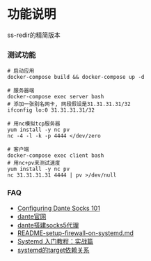 功能说明
===

ss-redir的精简版本


### 测试功能

```
# 启动应用
docker-compose build && docker-compose up -d 

# 服务器端
docker-compose exec server bash
# 添加一张别名网卡, 网段假设是31.31.31.31/32
ifconfig lo:0 31.31.31.31/32

# 用nc模拟tcp服务器
yum install -y nc pv 
nc -4 -l -k -p 4444 </dev/zero

# 客户端 
docker-compose exec client bash
# 用nc+pv来测试速度
yum install -y nc pv
nc 31.31.31.31 4444 | pv >/dev/null

```


### FAQ

- [Configuring Dante Socks 101](https://www.pahoehoe.net/tag/sockd-service/)
- [dante官网](https://www.inet.no/dante/)
- [dante搭建socks5代理](https://lixingcong.github.io/2018/05/25/dante-socks5/)
- [README-setup-firewall-on-systemd.md](https://gist.github.com/drmalex07/7712d4185b7651747932)
- [Systemd 入门教程：实战篇](http://www.ruanyifeng.com/blog/2016/03/systemd-tutorial-part-two.html)
- [systemd的target依赖关系](https://www.freedesktop.org/software/systemd/man/bootup.html#System%20Manager%20Bootup)